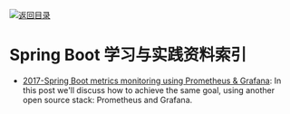 [![返回目录](https://parg.co/UGo)](https://github.com/wxyyxc1992/Awesome-Reference) 
 
 
# Spring Boot 学习与实践资料索引

- [2017-Spring Boot metrics monitoring using Prometheus & Grafana](https://parg.co/UV0): In this post we'll discuss how to achieve the same goal, using another open source stack: Prometheus and Grafana.
